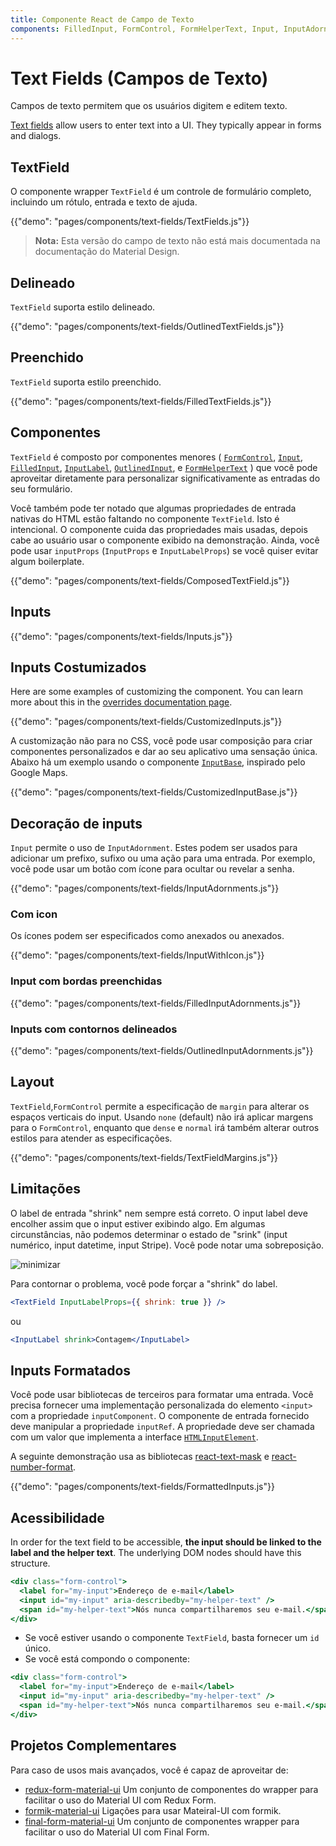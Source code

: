 ```yaml
---
title: Componente React de Campo de Texto
components: FilledInput, FormControl, FormHelperText, Input, InputAdornment, InputBase, InputLabel, OutlinedInput, TextField
---
```


# Text Fields (Campos de Texto)

<p class="description">Campos de texto permitem que os usuários digitem e editem texto.</p>

[Text fields](https://material.io/design/components/text-fields.html) allow users to enter text into a UI. They typically appear in forms and dialogs.

## TextField

O componente wrapper `TextField` é um controle de formulário completo, incluindo um rótulo, entrada e texto de ajuda.

{{"demo": "pages/components/text-fields/TextFields.js"}}

> **Nota:** Esta versão do campo de texto não está mais documentada na documentação do Material Design.

## Delineado

`TextField` suporta estilo delineado.

{{"demo": "pages/components/text-fields/OutlinedTextFields.js"}}

## Preenchido

`TextField` suporta estilo preenchido.

{{"demo": "pages/components/text-fields/FilledTextFields.js"}}

## Componentes

`TextField` é composto por componentes menores ( [`FormControl`](/api/form-control/), [`Input`](/api/input/), [`FilledInput`](/api/filled-input/), [`InputLabel`](/api/input-label/), [`OutlinedInput`](/api/outlined-input/), e [`FormHelperText`](/api/form-helper-text/) ) que você pode aproveitar diretamente para personalizar significativamente as entradas do seu formulário.

Você também pode ter notado que algumas propriedades de entrada nativas do HTML estão faltando no componente `TextField`. Isto é intencional. O componente cuida das propriedades mais usadas, depois cabe ao usuário usar o componente exibido na demonstração. Ainda, você pode usar `inputProps` (`InputProps` e `InputLabelProps`) se você quiser evitar algum boilerplate.

{{"demo": "pages/components/text-fields/ComposedTextField.js"}}

## Inputs

{{"demo": "pages/components/text-fields/Inputs.js"}}

## Inputs Costumizados

Here are some examples of customizing the component. You can learn more about this in the [overrides documentation page](/customization/components/).

{{"demo": "pages/components/text-fields/CustomizedInputs.js"}}

A customização não para no CSS, você pode usar composição para criar componentes personalizados e dar ao seu aplicativo uma sensação única. Abaixo há um exemplo usando o componente [`InputBase`](/api/input-base/), inspirado pelo Google Maps.

{{"demo": "pages/components/text-fields/CustomizedInputBase.js"}}

## Decoração de inputs

`Input` permite o uso de `InputAdornment`. Estes podem ser usados para adicionar um prefixo, sufixo ou uma ação para uma entrada. Por exemplo, você pode usar um botão com ícone para ocultar ou revelar a senha.

{{"demo": "pages/components/text-fields/InputAdornments.js"}}

### Com icon

Os ícones podem ser especificados como anexados ou anexados.

{{"demo": "pages/components/text-fields/InputWithIcon.js"}}

### Input com bordas preenchidas

{{"demo": "pages/components/text-fields/FilledInputAdornments.js"}}

### Inputs com contornos delineados

{{"demo": "pages/components/text-fields/OutlinedInputAdornments.js"}}

## Layout

`TextField`,`FormControl` permite a especificação de `margin` para alterar os espaços verticais do input. Usando `none` (default) não irá aplicar margens para o `FormControl`, enquanto que `dense` e `normal` irá também alterar outros estilos para atender as especificações.

{{"demo": "pages/components/text-fields/TextFieldMargins.js"}}

## Limitações

O label de entrada "shrink" nem sempre está correto. O input label deve encolher assim que o input estiver exibindo algo. Em algumas circunstâncias, não podemos determinar o estado de "srink" (input numérico, input datetime, input Stripe). Você pode notar uma sobreposição.

![minimizar](/static/images/text-fields/shrink.png)

Para contornar o problema, você pode forçar a "shrink" do label.

```jsx
<TextField InputLabelProps={{ shrink: true }} />
```

ou

```jsx
<InputLabel shrink>Contagem</InputLabel>
```

## Inputs Formatados

Você pode usar bibliotecas de terceiros para formatar uma entrada. Você precisa fornecer uma implementação personalizada do elemento `<input>` com a propriedade `inputComponent`. O componente de entrada fornecido deve manipular a propriedade `inputRef`. A propriedade deve ser chamada com um valor que implementa a interface [`HTMLInputElement`](https://developer.mozilla.org/en-US/docs/Web/API/HTMLInputElement).

A seguinte demonstração usa as bibliotecas [react-text-mask](https://github.com/text-mask/text-mask) e [react-number-format](https://github.com/s-yadav/react-number-format).

{{"demo": "pages/components/text-fields/FormattedInputs.js"}}

## Acessibilidade

In order for the text field to be accessible, **the input should be linked to the label and the helper text**. The underlying DOM nodes should have this structure.

```jsx
<div class="form-control">
  <label for="my-input">Endereço de e-mail</label>
  <input id="my-input" aria-describedby="my-helper-text" />
  <span id="my-helper-text">Nós nunca compartilharemos seu e-mail.</span>
</div>
```

- Se você estiver usando o componente `TextField`, basta fornecer um `id` único.
- Se você está compondo o componente:

```jsx
<div class="form-control">
  <label for="my-input">Endereço de e-mail</label>
  <input id="my-input" aria-describedby="my-helper-text" />
  <span id="my-helper-text">Nós nunca compartilharemos seu e-mail.</span>
</div>
```

## Projetos Complementares

Para caso de usos mais avançados, você é capaz de aproveitar de:

- [redux-form-material-ui](https://github.com/erikras/redux-form-material-ui) Um conjunto de componentes do wrapper para facilitar o uso do Material UI com Redux Form.
- [formik-material-ui](https://github.com/stackworx/formik-material-ui) Ligações para usar Mateiral-UI com formik.
- [final-form-material-ui](https://github.com/Deadly0/final-form-material-ui) Um conjunto de componentes wrapper para facilitar o uso do Material UI com Final Form.